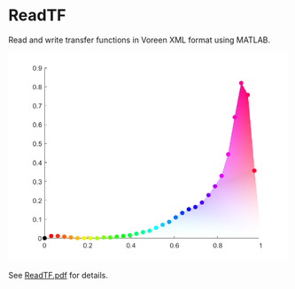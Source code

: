 # ReadTF
Read and write transfer functions in Voreen XML format using MATLAB.

![a transfer function](tf.png)

See [ReadTF.pdf](ReadTF.pdf) for details.
